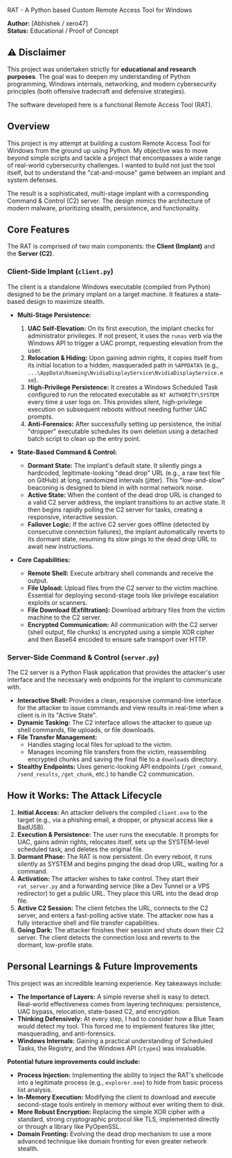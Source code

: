 
RAT - A Python based Custom Remote Access Tool for Windows

**Author:** [Abhishek / xero47]  
**Status:** Educational / Proof of Concept

## ⚠️ Disclaimer

This project was undertaken strictly for **educational and research purposes**. The goal was to deepen my understanding of Python programming, Windows internals, networking, and modern cybersecurity principles (both offensive tradecraft and defensive strategies).

The software developed here is a functional Remote Access Tool (RAT).
## Overview

This project is my attempt at building a custom Remote Access Tool for Windows from the ground up using Python. My objective was to move beyond simple scripts and tackle a project that encompasses a wide range of real-world cybersecurity challenges. I wanted to build not just the tool itself, but to understand the "cat-and-mouse" game between an implant and system defenses.

The result is a sophisticated, multi-stage implant with a corresponding Command & Control (C2) server. The design mimics the architecture of modern malware, prioritizing stealth, persistence, and functionality.

## Core Features

The RAT is comprised of two main components: the **Client (Implant)** and the **Server (C2)**.

### Client-Side Implant (`client.py`)

The client is a standalone Windows executable (compiled from Python) designed to be the primary implant on a target machine. It features a state-based design to maximize stealth.

*   **Multi-Stage Persistence:**
    1.  **UAC Self-Elevation:** On its first execution, the implant checks for administrator privileges. If not present, it uses the `runas` verb via the Windows API to trigger a UAC prompt, requesting elevation from the user.
    2.  **Relocation & Hiding:** Upon gaining admin rights, it copies itself from its initial location to a hidden, masqueraded path in `%APPDATA%` (e.g., `...\AppData\Roaming\NvidiaDisplayService\NvidiaDisplayService.exe`).
    3.  **High-Privilege Persistence:** It creates a Windows Scheduled Task configured to run the relocated executable as `NT AUTHORITY\SYSTEM` every time a user logs on. This provides silent, high-privilege execution on subsequent reboots without needing further UAC prompts.
    4.  **Anti-Forensics:** After successfully setting up persistence, the initial "dropper" executable schedules its own deletion using a detached batch script to clean up the entry point.

*   **State-Based Command & Control:**
    *   **Dormant State:** The implant's default state. It silently pings a hardcoded, legitimate-looking "dead drop" URL (e.g., a raw text file on GitHub) at long, randomized intervals (jitter). This "low-and-slow" beaconing is designed to blend in with normal network noise.
    *   **Active State:** When the content of the dead drop URL is changed to a valid C2 server address, the implant transitions to an active state. It then begins rapidly polling the C2 server for tasks, creating a responsive, interactive session.
    *   **Failover Logic:** If the active C2 server goes offline (detected by consecutive connection failures), the implant automatically reverts to its dormant state, resuming its slow pings to the dead drop URL to await new instructions.

*   **Core Capabilities:**
    *   **Remote Shell:** Execute arbitrary shell commands and receive the output.
    *   **File Upload:** Upload files from the C2 server to the victim machine. Essential for deploying second-stage tools like privilege escalation exploits or scanners.
    *   **File Download (Exfiltration):** Download arbitrary files from the victim machine to the C2 server.
    *   **Encrypted Communication:** All communication with the C2 server (shell output, file chunks) is encrypted using a simple XOR cipher and then Base64 encoded to ensure safe transport over HTTP.

### Server-Side Command & Control (`server.py`)

The C2 server is a Python Flask application that provides the attacker's user interface and the necessary web endpoints for the implant to communicate with.

*   **Interactive Shell:** Provides a clean, responsive command-line interface for the attacker to issue commands and view results in real-time when a client is in its "Active State".
*   **Dynamic Tasking:** The C2 interface allows the attacker to queue up shell commands, file uploads, or file downloads.
*   **File Transfer Management:**
    *   Handles staging local files for upload to the victim.
    *   Manages incoming file transfers from the victim, reassembling encrypted chunks and saving the final file to a `downloads` directory.
*   **Stealthy Endpoints:** Uses generic-looking API endpoints (`/get_command`, `/send_results`, `/get_chunk`, etc.) to handle C2 communication.

## How it Works: The Attack Lifecycle

1.  **Initial Access:** An attacker delivers the compiled `client.exe` to the target (e.g., via a phishing email, a dropper, or physical access like a BadUSB).
2.  **Execution & Persistence:** The user runs the executable. It prompts for UAC, gains admin rights, relocates itself, sets up the SYSTEM-level scheduled task, and deletes the original file.
3.  **Dormant Phase:** The RAT is now persistent. On every reboot, it runs silently as SYSTEM and begins pinging the dead drop URL, waiting for a command.
4.  **Activation:** The attacker wishes to take control. They start their `rat_server.py` and a forwarding service (like a Dev Tunnel or a VPS redirector) to get a public URL. They place this URL into the dead drop file.
5.  **Active C2 Session:** The client fetches the URL, connects to the C2 server, and enters a fast-polling active state. The attacker now has a fully interactive shell and file transfer capabilities.
6.  **Going Dark:** The attacker finishes their session and shuts down their C2 server. The client detects the connection loss and reverts to the dormant, low-profile state.

## Personal Learnings & Future Improvements

This project was an incredible learning experience. Key takeaways include:

*   **The Importance of Layers:** A simple reverse shell is easy to detect. Real-world effectiveness comes from layering techniques: persistence, UAC bypass, relocation, state-based C2, and encryption.
*   **Thinking Defensively:** At every step, I had to consider how a Blue Team would detect my tool. This forced me to implement features like jitter, masquerading, and anti-forensics.
*   **Windows Internals:** Gaining a practical understanding of Scheduled Tasks, the Registry, and the Windows API (`ctypes`) was invaluable.

**Potential future improvements could include:**

*   **Process Injection:** Implementing the ability to inject the RAT's shellcode into a legitimate process (e.g., `explorer.exe`) to hide from basic process list analysis.
*   **In-Memory Execution:** Modifying the client to download and execute second-stage tools entirely in memory without ever writing them to disk.
*   **More Robust Encryption:** Replacing the simple XOR cipher with a standard, strong cryptographic protocol like TLS, implemented directly or through a library like PyOpenSSL.
*   **Domain Fronting:** Evolving the dead drop mechanism to use a more advanced technique like domain fronting for even greater network stealth.
